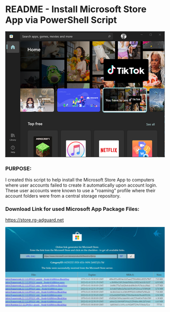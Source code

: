 # README - Install Microsoft Store App via PowerShell Script

![Title Banner](/Windows/MicrosoftStore/media/ms_store.png)

### PURPOSE:
I created this script to help install the Microsoft Store App to computers where user accounts failed to create it automatically upon account login. These user accounts were known to use a "roaming" profile where their account folders were from a central storage repository.

### Download Link for used Microsoft App Package Files:
https://store.rg-adguard.net

![Title Banner](/Windows/MicrosoftStore/media/repo.png)
